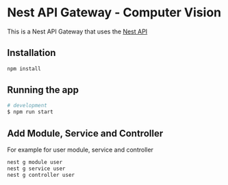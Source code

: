# Nest API Gateway - Computer Vision

This is a Nest API Gateway that uses the [Nest API]()

## Installation

```bash
npm install
```

## Running the app

```bash
# development
$ npm run start
```

## Add Module, Service and Controller

For example for user module, service and controller

```bash
nest g module user
nest g service user
nest g controller user

```
